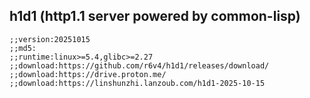 ## h1d1 (http1.1 server powered by common-lisp)

```common-lisp
;;version:20251015
;;md5:
;;runtime:linux>=5.4,glibc>=2.27
;;download:https://github.com/r6v4/h1d1/releases/download/
;;download:https://drive.proton.me/
;;download:https://linshunzhi.lanzoub.com/h1d1-2025-10-15

```
